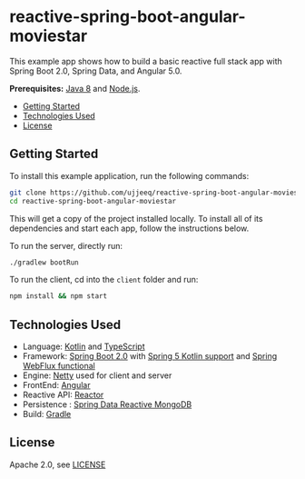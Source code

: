 # reactive-spring-boot-angular-moviestar
This example app shows how to build a basic reactive full stack app with Spring Boot 2.0, Spring Data, and Angular 5.0.


**Prerequisites:** [Java 8](http://www.oracle.com/technetwork/java/javase/downloads/jdk8-downloads-2133151.html) and [Node.js](https://nodejs.org/).

* [Getting Started](#getting-started)
* [Technologies Used](#technologies-used)
* [License](#license)

## Getting Started

To install this example application, run the following commands:

```bash
git clone https://github.com/ujjeeq/reactive-spring-boot-angular-moviestar.git
cd reactive-spring-boot-angular-moviestar
```

This will get a copy of the project installed locally. To install all of its dependencies and start each app, follow the instructions below.

To run the server, directly run:
 
```bash
./gradlew bootRun
```

To run the client, cd into the `client` folder and run:
 
```bash
npm install && npm start
```

## Technologies Used

 - Language: [Kotlin](https://kotlin.link/) and  [TypeScript](https://www.typescriptlang.org/) 
 - Framework: [Spring Boot 2.0](https://projects.spring.io/spring-boot/) with [Spring 5 Kotlin support](https://docs.spring.io/spring-framework/docs/5.0.x/spring-framework-reference/kotlin.html) and [Spring WebFlux functional](https://docs.spring.io/spring-framework/docs/5.0.x/spring-framework-reference/reactive-web.html)
 - Engine: [Netty](http://netty.io/) used for client and server
 - FrontEnd: [Angular](https://angular.io/) 
 - Reactive API: [Reactor](http://projectreactor.io/)
 - Persistence : [Spring Data Reactive MongoDB](https://spring.io/blog/2016/11/28/going-reactive-with-spring-data)
 - Build: [Gradle](https://gradle.org/)
 
 ## License

Apache 2.0, see [LICENSE](LICENSE)
